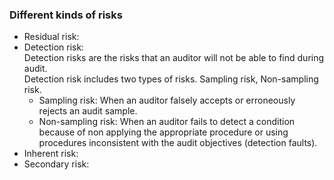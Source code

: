 ### Different kinds of risks
- Residual risk:  
- Detection risk:  
  Detection risks are the risks that an auditor will not be able to find during audit.  
  Detection risk includes two types of risks. Sampling risk, Non-sampling risk.
  + Sampling risk: When an auditor falsely accepts or erroneously rejects an audit sample.
  + Non-sampling risk: When an auditor fails to detect a condition because of non applying the appropriate procedure or using procedures inconsistent with the audit objectives (detection faults).
- Inherent risk:  
- Secondary risk:  
<!--stackedit_data:
eyJoaXN0b3J5IjpbMTU4ODQ1ODM3OCwtMzQ5ODE4NDM3LDM5MD
k4MTYxNV19
-->